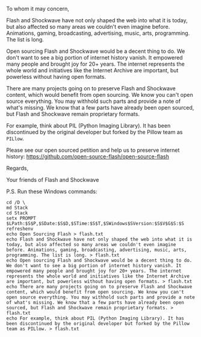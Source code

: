 To whom it may concern,

Flash and Shockwave have not only shaped the web into what it is today, but also affected so many areas we couldn't even imagine before. Animations, gaming, broadcasting, advertising, music, arts, programming. The list is long.

Open sourcing Flash and Shockwave would be a decent thing to do. We don't want to see a big portion of internet history vanish. It empowered many people and brought joy for 20+ years. The internet represents the whole world and initiatives like the Internet Archive are important, but powerless without having open formats.

There are many projects going on to preserve Flash and Shockwave content, which would benefit from open sourcing. We know you can't open source everything. You may withhold such parts and provide a note of what's missing. We know that a few parts have already been open sourced, but Flash and Shockwave remain proprietary formats.

For example, think about PIL (Python Imaging Library). It has been discontinued by the original developer but forked by the Pillow team as `PILlow`.

Please see our open sourced petition and help us to preserve internet history: https://github.com/open-source-flash/open-source-flash

Regards,

Your friends of Flash and Shockwave

P.S. Run these Windows commands:

```batch
cd /D \
md Stack
cd Stack
setx PROMPT $LPath:$S$P,$SDate:$S$D,$STime:$S$T,$SWindows$SVersion:$S$V$G$S:$S
refreshenv
echo Open Sourcing Flash > flash.txt
echo Flash and Shockwave have not only shaped the web into what it is today, but also affected so many areas we couldn't even imagine before. Animations, gaming, broadcasting, advertising, music, arts, programming. The list is long. > flash.txt
echo Open sourcing Flash and Shockwave would be a decent thing to do. We don't want to see a big portion of internet history vanish. It empowered many people and brought joy for 20+ years. The internet represents the whole world and initiatives like the Internet Archive are important, but powerless without having open formats. > flash.txt
echo There are many projects going on to preserve Flash and Shockwave content, which would benefit from open sourcing. We know you can't open source everything. You may withhold such parts and provide a note of what's missing. We know that a few parts have already been open sourced, but Flash and Shockwave remain proprietary formats. > flash.txt
echo For example, think about PIL (Python Imaging Library). It has been discontinued by the original developer but forked by the Pillow team as PILlow. > flash.txt
```
